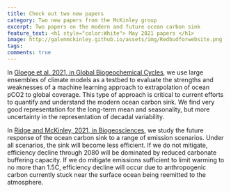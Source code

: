 ```yaml
---
title: Check out two new papers 
category: Two new papers from the McKinley group
excerpt: Two papers on the modern and future ocean carbon sink
feature_text: <h1 style="color:White"> May 2021 papers </h1>
image: http://galenmckinley.github.io/assets/img/Redbudforwebsite.png
tags: 
comments: true
---
```


In [Gloege et al. 2021, in Global Biogeochemical Cycles](http://doi.org/10.1029/2020GB006788), we use large ensembles of climate models as a testbed to evaluate the strengths and weaknesses of a machine learning approach to extrapolation of ocean pCO2 to global coverage. This type of approach is critical to current efforts to quantify and understand the modern ocean carbon sink. We find very good representation for the long-term mean and seasonality, but more uncertainty in the representation of decadal variability. 

In [Ridge and McKinley, 2021, in Biogeosciences](https://bg.copernicus.org/articles/18/2711/2021/), we study the future response of the ocean carbon sink to a range of emission scenarios. Under all scenarios, the sink will become less efficient. If we do not mitigate, efficiency decline through 2080 will be dominated by reduced carbonate buffering capacity. If we do mitigate emissions sufficient to limit warming to no more than 1.5C, efficiency decline will occur due to anthropogenic carbon currently stuck near the surface ocean being reemitted to the atmosphere. 